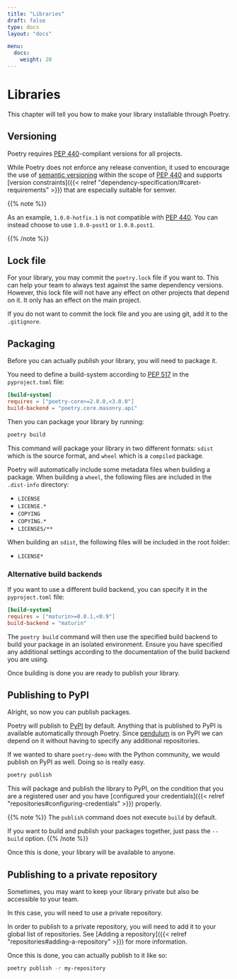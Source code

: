 ```yaml
---
title: "Libraries"
draft: false
type: docs
layout: "docs"

menu:
  docs:
    weight: 20
---
```



# Libraries

This chapter will tell you how to make your library installable through Poetry.


## Versioning

Poetry requires [PEP 440](https://peps.python.org/pep-0440)-compliant versions for all projects.

While Poetry does not enforce any release convention, it used to encourage the use of
[semantic versioning](https://semver.org/) within the scope of
[PEP 440](https://peps.python.org/pep-0440/#semantic-versioning) and supports
[version constraints]({{< relref "dependency-specification/#caret-requirements" >}})
that are especially suitable for semver.

{{% note %}}

As an example, `1.0.0-hotfix.1` is not compatible with [PEP 440](https://peps.python.org/pep-0440). You can instead
choose to use `1.0.0-post1` or `1.0.0.post1`.

{{% /note %}}

## Lock file

For your library, you may commit the `poetry.lock` file if you want to.
This can help your team to always test against the same dependency versions.
However, this lock file will not have any effect on other projects that depend on it.
It only has an effect on the main project.

If you do not want to commit the lock file and you are using git, add it to the `.gitignore`.

## Packaging

Before you can actually publish your library, you will need to package it.

You need to define a build-system according to [PEP 517](https://peps.python.org/pep-0517/) in the `pyproject.toml` file:

```toml
[build-system]
requires = ["poetry-core>=2.0.0,<3.0.0"]
build-backend = "poetry.core.masonry.api"
```

Then you can package your library by running:

```bash
poetry build
```

This command will package your library in two different formats: `sdist` which is
the source format, and `wheel` which is a `compiled` package.

Poetry will automatically include some metadata files when building a package. When building
a `wheel`, the following files are included in the `.dist-info` directory:
- `LICENSE`
- `LICENSE.*`
- `COPYING`
- `COPYING.*`
- `LICENSES/**`

When building an `sdist`, the following files will be included in the root folder:
  - `LICENSE*`

### Alternative build backends

If you want to use a different build backend, you can specify it in the `pyproject.toml` file:

```toml
[build-system]
requires = ["maturin>=0.8.1,<0.9"]
build-backend = "maturin"
```

The `poetry build` command will then use the specified build backend to build your package in
an isolated environment. Ensure you have specified any additional settings according to the
documentation of the build backend you are using.


Once building is done you are ready to publish your library.

## Publishing to PyPI

Alright, so now you can publish packages.

Poetry will publish to [PyPI](https://pypi.org) by default. Anything that is published to PyPI
is available automatically through Poetry. Since [pendulum](https://pypi.org/project/pendulum/)
is on PyPI we can depend on it without having to specify any additional repositories.

If we wanted to share `poetry-demo` with the Python community, we would publish on PyPI as well.
Doing so is really easy.

```bash
poetry publish
```

This will package and publish the library to PyPI, on the condition that you are a registered user
and you have [configured your credentials]({{< relref "repositories#configuring-credentials" >}}) properly.

{{% note %}}
The `publish` command does not execute `build` by default.

If you want to build and publish your packages together,
just pass the `--build` option.
{{% /note %}}

Once this is done, your library will be available to anyone.


## Publishing to a private repository

Sometimes, you may want to keep your library private but also be accessible to your team.

In this case, you will need to use a private repository.

In order to publish to a private repository, you will need to add it to your
global list of repositories. See [Adding a repository]({{< relref "repositories#adding-a-repository" >}})
for more information.

Once this is done, you can actually publish to it like so:

```bash
poetry publish -r my-repository
```
